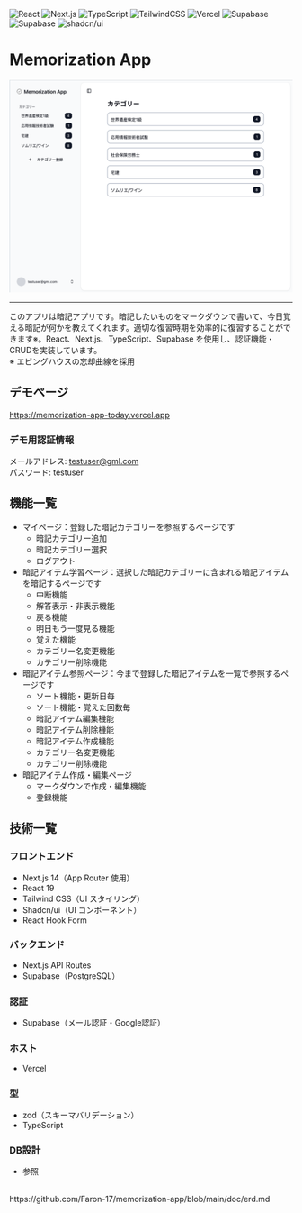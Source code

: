 ![React](https://img.shields.io/badge/React-19-61DAFB?logo=react&logoColor=white)
![Next.js](https://img.shields.io/badge/Next.js-15-000000?logo=nextdotjs&logoColor=white)
![TypeScript](https://img.shields.io/badge/TypeScript-5-3178C6?logo=typescript&logoColor=white)
![TailwindCSS](https://img.shields.io/badge/TailwindCSS-4-06B6D4?logo=tailwindcss&logoColor=white)
![Vercel](https://img.shields.io/badge/Deploy-Vercel-000000?logo=vercel&logoColor=white)
![Supabase](https://img.shields.io/badge/Supabase-Auth-3ECF8E?logo=supabase&logoColor=white)
![Supabase](https://img.shields.io/badge/Supabase-PostgreSQL-3ECF8E?logo=supabase&logoColor=white)
![shadcn/ui](https://img.shields.io/badge/UI-shadcn/ui-black)

# Memorization App

![](./src/マイページ画面.png)
***
このアプリは暗記アプリです。暗記したいものをマークダウンで書いて、今日覚える暗記が何かを教えてくれます。適切な復習時期を効率的に復習することができます※。React、Next.js、TypeScript、Supabase を使用し、認証機能・CRUDを実装しています。
<br />
※ エビングハウスの忘却曲線を採用

## デモページ

https://memorization-app-today.vercel.app

### デモ用認証情報
メールアドレス: testuser@gml.com
<br />
パスワード: testuser

## 機能一覧
- マイページ：登録した暗記カテゴリーを参照するページです
  - 暗記カテゴリー追加
  - 暗記カテゴリー選択
  - ログアウト
- 暗記アイテム学習ページ：選択した暗記カテゴリーに含まれる暗記アイテムを暗記するページです
  - 中断機能
  - 解答表示・非表示機能
  - 戻る機能
  - 明日もう一度見る機能
  - 覚えた機能
  - カテゴリー名変更機能
  - カテゴリー削除機能
- 暗記アイテム参照ページ：今まで登録した暗記アイテムを一覧で参照するページです
  - ソート機能・更新日毎
  - ソート機能・覚えた回数毎
  - 暗記アイテム編集機能
  - 暗記アイテム削除機能
  - 暗記アイテム作成機能
  - カテゴリー名変更機能
  - カテゴリー削除機能
- 暗記アイテム作成・編集ページ
  - マークダウンで作成・編集機能
  - 登録機能

## 技術一覧
### フロントエンド
- Next.js 14（App Router 使用）
- React 19
- Tailwind CSS（UI スタイリング）
- Shadcn/ui（UI コンポーネント）
- React Hook Form

### バックエンド
- Next.js API Routes
- Supabase（PostgreSQL）

### 認証
- Supabase（メール認証・Google認証）

### ホスト
- Vercel
  
### 型
- zod（スキーマバリデーション）
- TypeScript

### DB設計
- 参照
<br />
https://github.com/Faron-17/memorization-app/blob/main/doc/erd.md